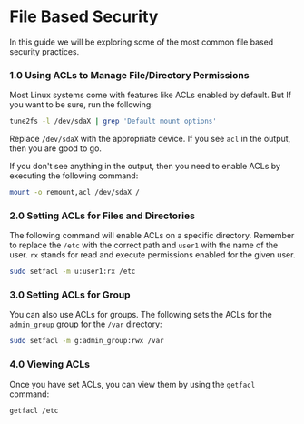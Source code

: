 # File Based Security

In this guide we will be exploring some of the most 
common file based security practices.


### 1.0 Using ACLs to Manage File/Directory Permissions
Most Linux systems come with features like ACLs enabled by default. But If you 
want to be sure, run the following:
```bash
tune2fs -l /dev/sdaX | grep 'Default mount options'
```
Replace `/dev/sdaX` with the appropriate device.
If you see `acl` in the output, then you are good to go.

If you don't see anything in the output, then you need to enable ACLs by 
executing the following command:
```bash
mount -o remount,acl /dev/sdaX /
```

### 2.0 Setting ACLs for Files and Directories
The following command will enable ACLs on a specific directory. Remember to 
replace the `/etc` with the correct path and `user1` with the name of the user.
`rx` stands for read and execute permissions enabled for the given user.
```bash
sudo setfacl -m u:user1:rx /etc
```

### 3.0 Setting ACLs for Group
You can also use ACLs for groups. The following sets the ACLs for the 
`admin_group` group for the `/var` directory:
```bash
sudo setfacl -m g:admin_group:rwx /var
```

### 4.0 Viewing ACLs
Once you have set ACLs, you can view them by using the `getfacl` command:
```bash
getfacl /etc
```

